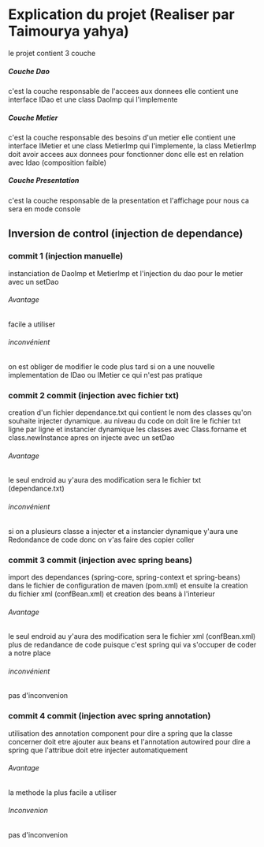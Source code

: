 # Explication du projet (Realiser par Taimourya yahya)
le projet contient 3 couche

##### Couche Dao
c'est la couche responsable de l'accees aux donnees elle contient une interface
IDao et une class DaoImp qui l'implemente

##### Couche Metier
c'est la couche responsable des besoins d'un metier elle contient une
interface IMetier et une class MetierImp qui l'implemente,
la class MetierImp doit avoir accees aux donnees pour fonctionner
donc elle est en relation avec Idao (composition faible) 

##### Couche Presentation
c'est la couche responsable de la presentation et l'affichage pour nous
ca sera en mode console

## Inversion de control (injection de dependance)
### commit 1 (injection manuelle)
instanciation de DaoImp et MetierImp et l'injection du dao pour le metier
avec un setDao

###### Avantage
facile a utiliser
###### inconvénient
on est obliger de modifier le code plus tard si on a une nouvelle implementation
de IDao ou IMetier ce qui n'est pas pratique


### commit 2 commit (injection avec fichier txt)
creation d'un fichier dependance.txt qui contient le nom des classes qu'on souhaite
injecter dynamique. au niveau du code on doit lire le fichier txt ligne par ligne
et instancier dynamique les classes avec Class.forname et class.newInstance 
apres on injecte avec un setDao

###### Avantage
le seul endroid au y'aura des modification sera le fichier txt (dependance.txt)
###### inconvénient
si on a plusieurs classe a injecter et a instancier dynamique y'aura une Redondance 
de code donc on v'as faire des copier coller

### commit 3 commit (injection avec spring beans)
import des dependances (spring-core, spring-context et spring-beans) dans le fichier
de configuration de maven (pom.xml) et ensuite la creation du fichier xml (confBean.xml)
et creation des beans à l'interieur

###### Avantage
le seul endroid au y'aura des modification sera le fichier xml (confBean.xml)
plus de redandance de code puisque c'est spring qui va s'occuper de coder a notre place
###### inconvénient
pas d'inconvenion

### commit 4 commit (injection avec spring annotation)
utilisation des annotation component pour dire a spring que la classe concerner doit etre ajouter
aux beans et l'annotation autowired pour dire a spring que l'attribue doit etre injecter automatiquement

###### Avantage
la methode la plus facile a utiliser
###### Inconvenion
pas d'inconvenion

